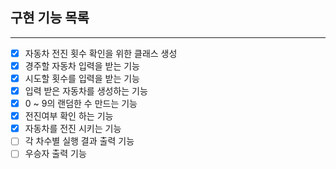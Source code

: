 ## 구현 기능 목록

---

- [X]  자동차 전진 횟수 확인을 위한 클래스 생성
- [X]  경주할 자동차 입력을 받는 기능
- [X]  시도할 횟수를 입력을 받는 기능
- [X]  입력 받은 자동차를 생성하는 기능
- [X]  0 ~ 9의 랜덤한 수 만드는 기능
- [X]  전진여부 확인 하는 기능
- [X]  자동차를 전진 시키는 기능
- [ ]  각 차수별 실행 결과 출력 기능
- [ ]  우승자 출력 기능